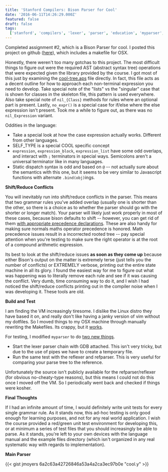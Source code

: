 ```yaml
---
title: 'Stanford Compilers: Bison Parser for Cool'
date: '2016-06-11T14:26:29.000Z'
featured: false
draft: false
tags:
  ['stanford', 'compilers', 'lexer', 'parser', 'education', 'myparser', 'bison']
---
```


Completed assignment #2, which is a Bison Parser for cool. I posted this project
on github ([here](https://github.com/jmoyers/cool-parser)), which includes a
makefile for OSX.

Honestly, there weren't too many gotchas to this project. The most difficult
things to figure out were the required AST (abstract syntax tree) operations
that were expected given the library provided by the course. I got most of this
just by examining the
[cool-tree.aps](https://github.com/jmoyers/cool-parser/blob/master/course/cool-tree.aps)
file directly. In fact, this file acts as a decent outline for how to approach
each non-terminal expression you need to develop. Take special note of the
"lists" vs the "singular" case that is shown for classes in the skeleton file,
this pattern is used everywhere. Also take special note of `nil_{Class}` methods
for rules where an optional part is present. Lastly, `no_expr()` is a special
case for if/else where the else expression isn't present. Took me a while to
figure out, as there was no `nil_Expression` variant.

Oddities in the language:

- Take a special look at how the case expression actually works. Different from
  other languages.
- SELF_TYPE is a special COOL specific concept
- `expression`, `expression_block`, `expression_list` have some odd overlaps,
  and interact with `;` terminators in special ways. Semicolons aren't a
  universal terminator like in many languages.
- Static dispatch syntax is odd and based on `@` -- not actually sure about the
  semantics with this one, but it seems to be very similar to Javascript
  functions with alternate `.bind(obj)`ings.

**Shift/Reduce Conflicts**

You will inevitably run into shift/reduce conflicts in the parser. This means
that two grammar rules you've added overlap (usually one is shorter than the
other, so there is a choice as to whether the parser should go with the shorter
or longer match). Your parser will likely just work properly in most of these
cases, because bison defaults to shift -- however, you can get rid of them [with
appropriate precedence
declarations](http://www.gnu.org/software/bison/manual/html_node/Non-Operators.html#Non-Operators).
These are also handy for making sure normals maths operator precedence is
honored. Math precedence issues result in a incorrected rooted tree -- pay
special attention when you're testing to make sure the right operator is at the
root of a compound arithmetic expression.

Its best to look at the shift/reduce issues **as soon as they come up** because
either Bison's output on the matter is extremely terse (just tells you the
number of conflicts) or EXTREMELY verbose, printing out the entire state machine
in all its glory. I found the easiest way for me to figure out what was
happening was to literally remove each rule and see if it was causing the
conflict. Very dumb, time consuming way to do it, and I wish I had noticed the
shift/reduce conflicts printing out in the compiler noise when I was developing
it. These tools are old.

**Build and Test**

I am finding the VM increasingly tiresome. I dislike the Linux distro they have
based it on, and really don't like having a janky version of vim without my
dotfiles. So I moved things to my OSX machine through manually rewriting the
Makefiles. Its crappy, but it
[works](https://github.com/jmoyers/cool-parser/blob/master/Makefile).

For testing, I modified `myparser` to do [two new
things](https://github.com/jmoyers/cool-parser/blob/master/myparser).

- Start the lexer parser chain with GDB attached. This isn't very tricky, but
  due to the use of pipes we have to create a temporary file.
- Run the same test with the reflexer and refparser. This is very useful for
  comparing your parse tree to the reference.

Unfortunately the source isn't publicly available for the refparser/reflexer
(for obvious no-cheaty-type reasons), but this means I could not do this once I
moved off the VM. So I periodically went back and checked if things were kosher.

**Final Thoughts**

If I had an infinite amount of time, I would definitely write unit tests for
every single grammar rule. As it stands now, this ad-hoc testing is only good
enough for learning purposes, and not for any real world application. I wish the
course provided a red/green unit test environment for developing this, or at
minimum a series of test files that you should increasingly be able to parse. As
it stands, you're left to your own devices with the language manual and the
example files directory (which isn't organized in any real systematic way with
regards to implementation).

**Main Parser**

{{< gist jmoyers 6a2c63a42726846a53a4a2ca3ec97b0e "cool.y" >}}
